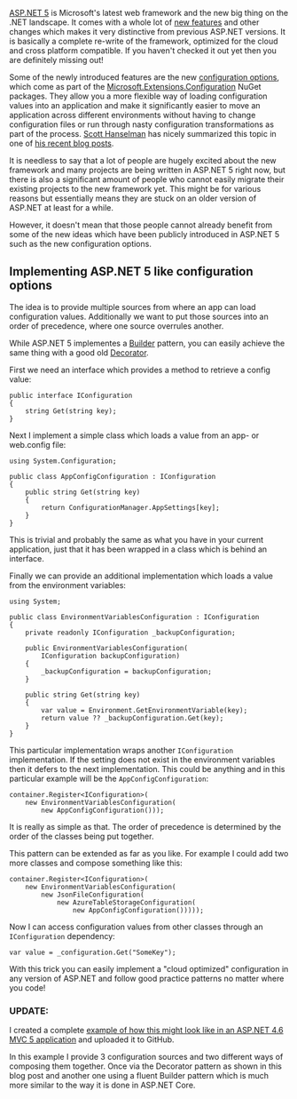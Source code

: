 ﻿<!--
    Published: 2016-01-12 08:15
    Author: Dustin Moris Gorski
    Title: ASP.NET 5 like configuration in regular .NET applications
    Tags: aspnet dotnet aspnet-core
-->
[ASP.NET 5](https://get.asp.net/) is Microsoft's latest web framework and the new big thing on the .NET landscape. It comes with a whole lot of [new features](https://github.com/aspnet/home/releases/v1.0.0-rc1-final) and other changes which makes it very distinctive from previous ASP.NET versions. It is basically a complete re-write of the framework, optimized for the cloud and cross platform compatible. If you haven't checked it out yet then you are definitely missing out!

Some of the newly introduced features are the new [configuration options](https://docs.asp.net/en/latest/fundamentals/configuration.html), which come as part of the [Microsoft.Extensions.Configuration](https://github.com/aspnet/Configuration) NuGet packages. They allow you a more flexible way of loading configuration values into an application and make it significantly easier to move an application across different environments without having to change configuration files or run through nasty configuration transformations as part of the process. [Scott Hanselman](http://www.hanselman.com/) has nicely summarized this topic in one of [his recent blog posts](http://www.hanselman.com/blog/BestPracticesForPrivateConfigDataAndConnectionStringsInConfigurationInASPNETAndAzure.aspx).

It is needless to say that a lot of people are hugely excited about the new framework and many projects are being written in ASP.NET 5 right now, but there is also a significant amount of people who cannot easily migrate their existing projects to the new framework yet. This might be for various reasons but essentially means they are stuck on an older version of ASP.NET at least for a while.

However, it doesn't mean that those people cannot already benefit from some of the new ideas which have been publicly introduced in ASP.NET 5 such as the new configuration options.

## Implementing ASP.NET 5 like configuration options

The idea is to provide multiple sources from where an app can load configuration values. Additionally we want to put those sources into an order of precedence, where one source overrules another.

While ASP.NET 5 implementes a [Builder](https://en.wikipedia.org/wiki/Builder_pattern) pattern, you can easily achieve the same thing with a good old [Decorator](https://en.wikipedia.org/wiki/Decorator_pattern).

First we need an interface which provides a method to retrieve a config value:

<pre><code>public interface IConfiguration
{
    string Get(string key);
}</code></pre>

Next I implement a simple class which loads a value from an app- or web.config file:

<pre><code>using System.Configuration;

public class AppConfigConfiguration : IConfiguration
{
    public string Get(string key)
    {
        return ConfigurationManager.AppSettings[key];
    }
}
</code></pre>

This is trivial and probably the same as what you have in your current application, just that it has been wrapped in a class which is behind an interface.

Finally we can provide an additional implementation which loads a value from the environment variables:

<pre><code>using System;
    
public class EnvironmentVariablesConfiguration : IConfiguration
{
    private readonly IConfiguration _backupConfiguration;

    public EnvironmentVariablesConfiguration(
        IConfiguration backupConfiguration)
    {
        _backupConfiguration = backupConfiguration;
    }

    public string Get(string key)
    {
        var value = Environment.GetEnvironmentVariable(key);
        return value ?? _backupConfiguration.Get(key);
    }
}
</code></pre>

This particular implementation wraps another `IConfiguration` implementation. If the setting does not exist in the environment variables then it defers to the next implementation. This could be anything and in this particular example will be the `AppConfigConfiguration`:

<pre><code>container.Register&lt;IConfiguration&gt;(
    new EnvironmentVariablesConfiguration(
        new AppConfigConfiguration()));
</code></pre>

It is really as simple as that. The order of precedence is determined by the order of the classes being put together.

This pattern can be extended as far as you like. For example I could add two more classes and compose something like this:

<pre><code>container.Register&lt;IConfiguration&gt;(
    new EnvironmentVariablesConfiguration(
        new JsonFileConfiguration(
            new AzureTableStorageConfiguration(
                new AppConfigConfiguration()))));</code></pre>

Now I can access configuration values from other classes through an `IConfiguration` dependency:

<pre><code>var value = _configuration.Get("SomeKey");</code></pre>

With this trick you can easily implement a &quot;cloud optimized&quot; configuration in any version of ASP.NET and follow good practice patterns no matter where you code!

### UPDATE:

I created a complete [example of how this might look like in an ASP.NET 4.6 MVC 5 application](https://github.com/dustinmoris/ASP.NET-4.6-Configuration-Demo) and uploaded it to GitHub.

In this example I provide 3 configuration sources and two different ways of composing them together. Once via the Decorator pattern as shown in this blog post and another one using a fluent Builder pattern which is much more similar to the way it is done in ASP.NET Core.